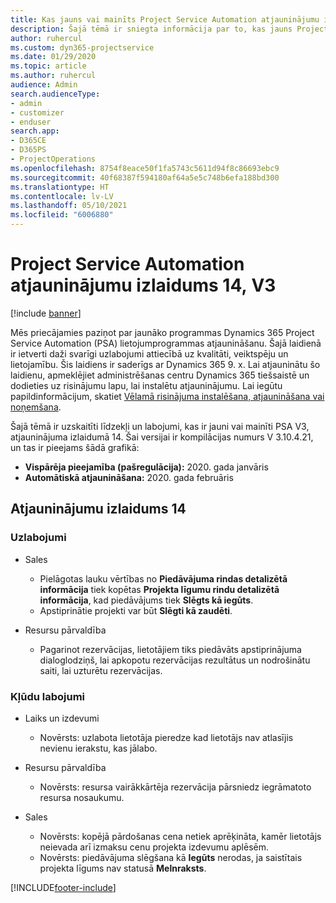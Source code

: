 ```yaml
---
title: Kas jauns vai mainīts Project Service Automation atjauninājumu izlaidumā 14, V3
description: Šajā tēmā ir sniegta informācija par to, kas jauns Project Service Automation atjauninājuma izlaidumā 14, 3. versijā
author: ruhercul
ms.custom: dyn365-projectservice
ms.date: 01/29/2020
ms.topic: article
ms.author: ruhercul
audience: Admin
search.audienceType:
- admin
- customizer
- enduser
search.app:
- D365CE
- D365PS
- ProjectOperations
ms.openlocfilehash: 8754f8eace50f1fa5743c5611d94f8c86693ebc9
ms.sourcegitcommit: 40f68387f594180af64a5e5c748b6efa188bd300
ms.translationtype: HT
ms.contentlocale: lv-LV
ms.lasthandoff: 05/10/2021
ms.locfileid: "6006880"
---
```

# <a name="project-service-automation-update-release-14-v3"></a>Project Service Automation atjauninājumu izlaidums 14, V3

[!include [banner](../includes/psa-now-project-operations.md)]

Mēs priecājamies paziņot par jaunāko programmas Dynamics 365 Project Service Automation (PSA) lietojumprogrammas atjaunināšanu. Šajā laidienā ir ietverti daži svarīgi uzlabojumi attiecībā uz kvalitāti, veiktspēju un lietojamību. Šis laidiens ir saderīgs ar Dynamics 365 9. x. Lai atjauninātu šo laidienu, apmeklējiet administrēšanas centru Dynamics 365 tiešsaistē un dodieties uz risinājumu lapu, lai instalētu atjauninājumu. Lai iegūtu papildinformācijum, skatiet [Vēlamā risinājuma instalēšana, atjaunināšana vai noņemšana](/power-platform/admin/install-remove-preferred-solution).

Šajā tēmā ir uzskaitīti līdzekļi un labojumi, kas ir jauni vai mainīti PSA V3, atjauninājuma izlaidumā 14. Šai versijai ir kompilācijas numurs V 3.10.4.21, un tas ir pieejams šādā grafikā:

- **Vispārēja pieejamība (pašregulācija):** 2020. gada janvāris
- **Automātiskā atjaunināšana:** 2020. gada februāris

## <a name="update-release-14"></a>Atjauninājumu izlaidums 14

### <a name="enhancements"></a>Uzlabojumi

- Sales

     - Pielāgotas lauku vērtības no **Piedāvājuma rindas detalizētā informācija** tiek kopētas **Projekta līgumu rindu detalizētā informācija**, kad piedāvājums tiek **Slēgts kā iegūts**.
     - Apstiprinātie projekti var būt **Slēgti kā zaudēti**.

- Resursu pārvaldība

     - Pagarinot rezervācijas, lietotājiem tiks piedāvāts apstiprinājuma dialoglodziņš, lai apkopotu rezervācijas rezultātus un nodrošinātu saiti, lai uzturētu rezervācijas.


### <a name="bug-fixes"></a>Kļūdu labojumi

- Laiks un izdevumi

     - Novērsts: uzlabota lietotāja pieredze kad lietotājs nav atlasījis nevienu ierakstu, kas jālabo.

- Resursu pārvaldība

     - Novērsts: resursa vairākkārtēja rezervācija pārsniedz iegrāmatoto resursa nosaukumu.

- Sales

     - Novērsts: kopējā pārdošanas cena netiek aprēķināta, kamēr lietotājs neievada arī izmaksu cenu projekta izdevumu aplēsēm.
     - Novērsts: piedāvājuma slēgšana kā **Iegūts** nerodas, ja saistītais projekta līgums nav statusā **Melnraksts**.



[!INCLUDE[footer-include](../includes/footer-banner.md)]